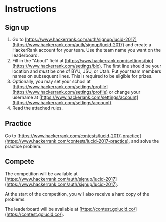 # Instructions

## Sign up

1. Go to [https://www.hackerrank.com/auth/signup/lucid-2017](https://www.hackerrank.com/auth/signup/lucid-2017) and create a HackerRank account for your team. Use the team name you want on the leaderboard.
2. Fill in the "About" field at [https://www.hackerrank.com/settings/bio](https://www.hackerrank.com/settings/bio). The first line should be your location and *must* be one of BYU, USU, or Utah. Put your team members names on subsequent lines. This is required to be eligible for prizes.
3. Optionally, you may set your school at [https://www.hackerrank.com/settings/profile](https://www.hackerrank.com/settings/profile) or change your username at [https://www.hackerrank.com/settings/account](https://www.hackerrank.com/settings/account).
4. Read the attached rules.

## Practice

Go to [https://www.hackerrank.com/contests/lucid-2017-practice](https://www.hackerrank.com/contests/lucid-2017-practice), and solve the practice problem.

## Compete

The competition will be available at [https://www.hackerrank.com/auth/signup/lucid-2017](https://www.hackerrank.com/auth/signup/lucid-2017).

At the start of the competition, you will also receive a hard copy of the problems.

The leaderboard will be available at [https://contest.golucid.co/](https://contest.golucid.co/).
